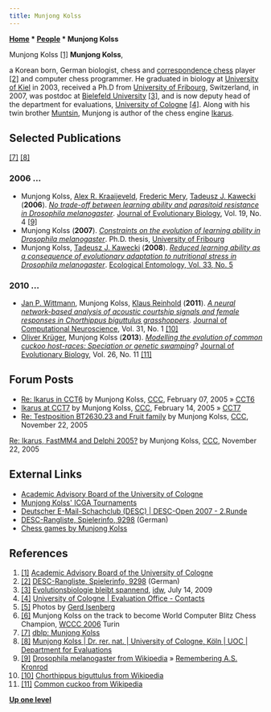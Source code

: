 ```yaml
---
title: Munjong Kolss
---
```

**[Home](Home "Home") \* [People](People "People") \* Munjong Kolss**



 [](https://strategy.uni-koeln.de/evaluationen/wissenschaftlicher_beirat_der_uzk/index_ger.html) Munjong Kolss <a id="cite-note-1" href="#cite-ref-1">[1]</a> 
**Munjong Kolss**,  

a Korean born, German biologist, chess and [correspondence chess](https://en.wikipedia.org/wiki/Correspondence_chess) player <a id="cite-note-2" href="#cite-ref-2">[2]</a> and computer chess programmer. He graduated in biology at [University of Kiel](https://en.wikipedia.org/wiki/University_of_Kiel) in 2003, received a Ph.D from [University of Fribourg](https://en.wikipedia.org/wiki/University_of_Fribourg), Switzerland, in 2007, was postdoc at [Bielefeld University](https://en.wikipedia.org/wiki/Bielefeld_University) <a id="cite-note-3" href="#cite-ref-3">[3]</a>, and is now deputy head of the department for evaluations, [University of Cologne](https://en.wikipedia.org/wiki/University_of_Cologne) <a id="cite-note-4" href="#cite-ref-4">[4]</a>.
Along with his twin brother [Muntsin](Muntsin_Kolss "Muntsin Kolss"), Munjong is author of the chess engine [Ikarus](Ikarus "Ikarus"). 



## Selected Publications


<a id="cite-note-7" href="#cite-ref-7">[7]</a> <a id="cite-note-8" href="#cite-ref-8">[8]</a>



### 2006 ...


* Munjong Kolss, [Alex R. Kraaijeveld](https://www.researchgate.net/scientific-contributions/7483246_Alex_R_Kraaijeveld), [Frederic Mery](https://scholar.google.se/citations?user=cFlqBZoAAAAJ&hl=en), [Tadeusz J. Kawecki](https://dblp.org/pers/hd/k/Kawecki:Tadeusz_J=) (**2006**). *[No trade-off between learning ability and parasitoid resistance in Drosophila melanogaster](https://www.researchgate.net/publication/7002346_No_trade-off_between_learning_ability_and_parasitoid_resistance_in_Drosophila_melanogaster)*. [Journal of Evolutionary Biology](https://en.wikipedia.org/wiki/Journal_of_Evolutionary_Biology), Vol. 19, No. 4 <a id="cite-note-9" href="#cite-ref-9">[9]</a>
* Munjong Kolss (**2007**). *[Constraints on the evolution of learning ability in Drosophila melanogaster](https://studylib.net/doc/7540109/constraints-on-the-evolution-of-learning-ability-in-droso...)*. Ph.D. thesis, [University of Fribourg](https://en.wikipedia.org/wiki/University_of_Fribourg)
* Munjong Kolss, [Tadeusz J. Kawecki](https://dblp.org/pers/hd/k/Kawecki:Tadeusz_J=) (**2008**). *[Reduced learning ability as a consequence of evolutionary adaptation to nutritional stress in Drosophila melanogaster](https://www.researchgate.net/publication/227657258_Reduced_learning_ability_as_a_consequence_of_evolutionary_adaptation_to_nutritional_stress_in_Drosophila_melanogaster)*. [Ecological Entomology, Vol. 33, No. 5](https://onlinelibrary.wiley.com/toc/13652311/2008/33/5)


### 2010 ...


* [Jan P. Wittmann](https://dblp.org/pers/hd/w/Wittmann:Jan_P=), Munjong Kolss, [Klaus Reinhold](https://dblp.org/pers/hd/r/Reinhold:Klaus) (**2011**). *[A neural network-based analysis of acoustic courtship signals and female responses in Chorthippus biguttulus grasshoppers](https://pub.uni-bielefeld.de/record/2372240)*. [Journal of Computational Neuroscience](https://link.springer.com/journal/10827), Vol. 31, No. 1 <a id="cite-note-10" href="#cite-ref-10">[10]</a>
* [Oliver Krüger](https://ekvv.uni-bielefeld.de/pers_publ/publ/PersonDetail.jsp?personId=191443), Munjong Kolss (**2013**). *[Modelling the evolution of common cuckoo host-races: Speciation or genetic swamping](https://www.researchgate.net/publication/257133998_Modelling_the_evolution_of_common_cuckoo_host-races_Speciation_or_genetic_swamping)*? [Journal of Evolutionary Biology](https://en.wikipedia.org/wiki/Journal_of_Evolutionary_Biology), Vol. 26, No. 11 <a id="cite-note-11" href="#cite-ref-11">[11]</a>


## Forum Posts


* [Re: Ikarus in CCT6](https://www.stmintz.com/ccc/index.php?id=409977) by Munjong Kolss, [CCC](CCC "CCC"), February 07, 2005 » [CCT6](CCT6 "CCT6")
* [Ikarus at CCT7](https://www.stmintz.com/ccc/index.php?id=411425) by Munjong Kolss, [CCC](CCC "CCC"), February 14, 2005 » [CCT7](CCT7 "CCT7")
* [Re: Testposition BT2630.23 and Fruit family](https://www.stmintz.com/ccc/index.php?id=463629) by Munjong Kolss, [CCC](CCC "CCC"), November 22, 2005


 [Re: Ikarus, FastMM4 and Delphi 2005?](https://www.stmintz.com/ccc/index.php?id=463649) by Munjong Kolss, [CCC](CCC "CCC"), November 22, 2005 
## External Links


* [Academic Advisory Board of the University of Cologne](https://strategy.uni-koeln.de/evaluation_office/aaboard_of_the_uoc/index_eng.html)
* [Munjong Kolss' ICGA Tournaments](https://www.game-ai-forum.org/icga-tournaments/person.php?id=109)
* [Deutscher E-Mail-Schachclub (DESC) | DESC-Open 2007 - 2.Runde](http://www.desc-online.de/st/open/2007/grF.htm)
* [DESC-Rangliste, Spielerinfo, 9298](http://rangliste.desc-online.de/spieler.php?mnr=9298&s=1&d=) (German)
* [Chess games by Munjong Kolss](https://chess.gallery/games/player/Ix62lx_8CI_ow8_XLzufsweF/munjong-kolss)


## References


1. <a id="cite-ref-1" href="#cite-note-1">[1]</a> [Academic Advisory Board of the University of Cologne](https://strategy.uni-koeln.de/evaluation_office/aaboard_of_the_uoc/index_eng.html)
2. <a id="cite-ref-2" href="#cite-note-2">[2]</a> [DESC-Rangliste, Spielerinfo, 9298](http://rangliste.desc-online.de/spieler.php?mnr=9298&s=1&d=) (German)
3. <a id="cite-ref-3" href="#cite-note-3">[3]</a> [Evolutionsbiologie bleibt spannend](https://idw-online.de/de/news325753), [idw](https://de.wikipedia.org/wiki/Informationsdienst_Wissenschaft), July 14, 2009
4. <a id="cite-ref-4" href="#cite-note-4">[4]</a> [University of Cologne | Evaluation Office - Contacts](https://strategy.uni-koeln.de/evaluation_office/contacts/index_eng.html)
5. <a id="cite-ref-5" href="#cite-note-5">[5]</a> Photos by [Gerd Isenberg](Gerd_Isenberg "Gerd Isenberg")
6. <a id="cite-ref-6" href="#cite-note-6">[6]</a> Munjong Kolss on the track to become World Computer Blitz Chess Champion, [WCCC 2006](WCCC_2006 "WCCC 2006") Turin
7. <a id="cite-ref-7" href="#cite-note-7">[7]</a> [dblp: Munjong Kolss](https://dblp.org/pers/hd/k/Kolss:Munjong)
8. <a id="cite-ref-8" href="#cite-note-8">[8]</a> [Munjong Kolss | Dr. rer. nat. | University of Cologne, Köln | UOC | Department for Evaluations](https://www.researchgate.net/profile/Munjong_Kolss)
9. <a id="cite-ref-9" href="#cite-note-9">[9]</a> [Drosophila melanogaster from Wikipedia](https://en.wikipedia.org/wiki/Drosophila_melanogaster) » [Remembering A.S. Kronrod](Alexander_Kronrod#Remembering_A.S._Kronrod "Alexander Kronrod")
10. <a id="cite-ref-10" href="#cite-note-10">[10]</a> [Chorthippus biguttulus from Wikipedia](https://en.wikipedia.org/wiki/Chorthippus_biguttulus)
11. <a id="cite-ref-11" href="#cite-note-11">[11]</a> [Common cuckoo from Wikipedia](https://en.wikipedia.org/wiki/Common_cuckoo)

**[Up one level](People "People")**







 
